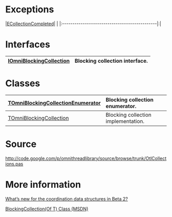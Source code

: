 # Exceptions #

|[ECollectionCompleted](ECollectionCompleted.md)| |
|:----------------------------------------------|:|

# Interfaces #

|[IOmniBlockingCollection](IOmniBlockingCollection.md)| Blocking collection interface.|
|:----------------------------------------------------|:------------------------------|

# Classes #

|[TOmniBlockingCollectionEnumerator](TOmniBlockingCollectionEnumerator.md)| Blocking collection enumerator.|
|:------------------------------------------------------------------------|:-------------------------------|
|[TOmniBlockingCollection](TOmniBlockingCollection.md)| Blocking collection implementation.|

# Source #

http://code.google.com/p/omnithreadlibrary/source/browse/trunk/OtlCollections.pas

# More information #

[What’s new for the coordination data structures in Beta 2?](http://blogs.msdn.com/pfxteam/archive/2009/11/06/9918363.aspx)

[BlockingCollection(Of T) Class (MSDN)](http://msdn.microsoft.com/en-us/library/dd267312(VS.100).aspx)